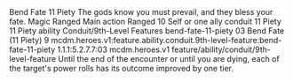 <ability>
  <name>Bend Fate</name>
  <cost>11 Piety</cost>
  <flavor>The gods know you must prevail, and they bless your fate.</flavor>
  <keywords>
    <keyword>Magic</keyword>
    <keyword>Ranged</keyword>
  </keywords>
  <type>Main action</type>
  <distance>Ranged 10</distance>
  <target>Self or one ally</target>
  <metadata>
    <class>conduit</class>
    <cost>11 Piety</cost>
    <cost_amount>11</cost_amount>
    <cost_resource>Piety</cost_resource>
    <feature_type>ability</feature_type>
    <file_dpath>Conduit/9th-Level Features</file_dpath>
    <item_id>bend-fate-11-piety</item_id>
    <item_index>03</item_index>
    <item_name>Bend Fate (11 Piety)</item_name>
    <level>9</level>
    <scc>mcdm.heroes.v1:feature.ability.conduit.9th-level-feature:bend-fate-11-piety</scc>
    <scdc>1.1.1:5.2.7.7:03</scdc>
    <source>mcdm.heroes.v1</source>
    <type>feature/ability/conduit/9th-level-feature</type>
  </metadata>
  <effects>
    <effect type="mundane">Until the end of the encounter or until you are dying, each of the target&apos;s power rolls has its outcome improved by one tier.</effect>
  </effects>
</ability>
